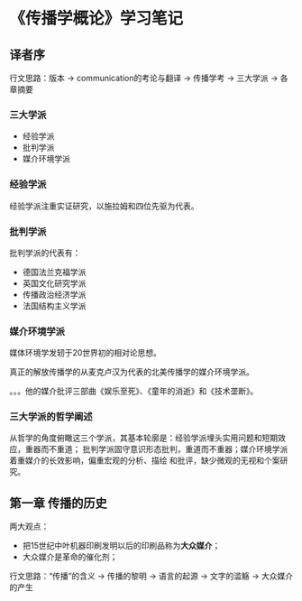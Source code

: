 # 《传播学概论》学习笔记

## 译者序

行文思路：版本 -> communication的考论与翻译 -> 传播学考 -> 三大学派 -> 各章摘要

### 三大学派

* 经验学派
* 批判学派
* 媒介环境学派

### 经验学派

经验学派注重实证研究，以施拉姆和四位先驱为代表。

### 批判学派

批判学派的代表有：

* 德国法兰克福学派
* 英国文化研究学派
* 传播政治经济学派
* 法国结构主义学派

### 媒介环境学派

媒体环境学发轫于20世界初的相对论思想。

真正的解放传播学的从麦克卢汉为代表的北美传播学的媒介环境学派。

。。。他的媒介批评三部曲《娱乐至死》、《童年的消逝》和《技术垄断》。

### 三大学派的哲学阐述

从哲学的角度俯瞰这三个学派，其基本轮廓是：经验学派埋头实用问题和短期效应，重器而不重道；
批判学派固守意识形态批判，重道而不重器；媒介环境学派着重媒介的长效影响，偏重宏观的分析、描绘
和批评，缺少微观的无视和个案研究。

## 第一章 传播的历史

两大观点：

* 把15世纪中叶机器印刷发明以后的印刷品称为**大众媒介**；
* 大众媒介是革命的催化剂；

行文思路：“传播”的含义 -> 传播的黎明 -> 语言的起源 -> 文字的滥觞 -> 大众媒介的产生
